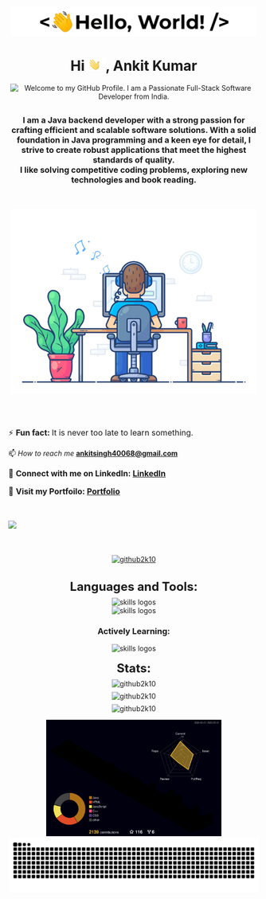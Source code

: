 <p align='center' style='margin: 16px 4px 8px;'>
    <img src="./assets/greetings.gif" alt="Hello World" />
</p>
<h1 align="center">
    Hi <img src='./assets/wave.gif' height='26' alt='there'>, Ankit Kumar
</h1>
<p align='center' style='margin: 16px 4px 8px;'>
    <img src="https://readme-typing-svg.herokuapp.com?font=Fira+Code&pause=1000&color=54A6FF&center=true&vCenter=true&multiline=true&width=710&height=70&lines=Welcome+to+my+GitHub+Profile;I+am+a+passionate+full-stack+software+engineer+from+India" alt="Welcome to my GitHub Profile. I am a Passionate Full-Stack Software Developer from India." />
</p>

<h2></h2>

<h3 align="center">
    I am a Java backend developer with a strong passion for crafting efficient and scalable software solutions. With a solid foundation in Java programming and a keen eye for detail, I strive to create robust applications that meet the highest standards of quality.<br />
    I like solving competitive coding problems, exploring new technologies and book reading.
</h3>

<br>
<p align='center' style='margin: 16px 4px 8px;'>
    <img src="./assets/dev-working_rounded.gif" alt="working developer">
</p>

<h2></h2>
<br>

<div>
<p align='left' style='font-size: 16px;'>
    ⚡ <strong>Fun fact: </strong>It is never too late to learn something.
</p>

<!-- <p align='left' style='font-size: 16px;'>
    🌱 I’m currently learning<strong> Full Stack Developement.</strong>
</p> -->

📫 *How to reach me* **ankitsingh40068@gmail.com**

<p align='left' style='font-size: 16px;'>
    🔗 <strong>Connect with me on LinkedIn: <a href="https://linkedin.com/in/ankit-kumar-2k21"  target="_blank">LinkedIn</a></strong>
</p>

<p align='left' style='font-size: 16px;'>
    🔗 <strong>Visit my Portfoilo: <a href="https://github2k10.github.io/"  target="_blank">Portfolio</a></strong>
</p>
<br>

<p align="left" style='font-size: 16px;'> 
  <img src="https://komarev.com/ghpvc/?username=Github2k10&style=flat-square" />
</p>
</div>

<br>

<p align="center" style='margin: 16px 4px 8px;'> <a href="https://github.com/ryo-ma/github-profile-trophy"><img src="https://github-profile-trophy.vercel.app/?username=github2k10&theme=juicyfresh&column=3&margin-w=15&margin-h=15&no-bg=true&no-frame=true" alt="github2k10" /></a> </p>

<h2></h2>

<h3 align="center" style='margin: 32px 4px 8px; font-size: 24px;'>
    Languages and Tools:
</h3>

<div align='center' >
  <img style='text-align:center;' src="https://skillicons.dev/icons?i=arduino,c,cpp,css,html,js,linux,netlify,vscode,idea" alt="skills logos"  /> <br>
  <img style='text-align:center;' src="https://skillicons.dev/icons?i=java,hibernate,maven,mysql,git,github,spring" alt="skills logos"  /> <br> 
    <h3> <strong> Actively Learning: </strong></h3>
    <img style='text-align:center;' src="https://skillicons.dev/icons?i=aws,bootstrap,figma,sass" alt="skills logos"  /> 
</div> 
<br>
    
<h3 align="center" style='margin: 0px 4px 8px; font-size: 24px;'>
    Stats:
</h3>
<p align="center" style='margin: 8px 4px;'>
    <img src="https://github-readme-stats.vercel.app/api/top-langs/?username=Github2k10&layout=compact&langs_count=10&theme=dark" alt="github2k10" />
</p>

<p align="center" style='margin: 8px 4px;'>
    <img src="https://github-readme-stats.vercel.app/api?username=Github2k10&show_icons=true&theme=dark" alt="github2k10" />
</p>

<p align="center" style='margin: 8px 4px;'>
    <img src="https://github-readme-streak-stats.herokuapp.com/?user=github2k10&theme=dark" alt="github2k10" />
</p>

<p align="center" >
    <img style='width : 70%;' src="profile-3d-contrib/profile-night-rainbow.svg?sanitize=true" alt="3D-profile-contrib">
</p?

 
<p align="center" style='margin: 8px 4px;'>
    <img src="https://github.com/Github2k10/Github2k10/blob/output/github-contribution-grid-snake.svg" alt="My snake eating contribution graph" />
</p>

